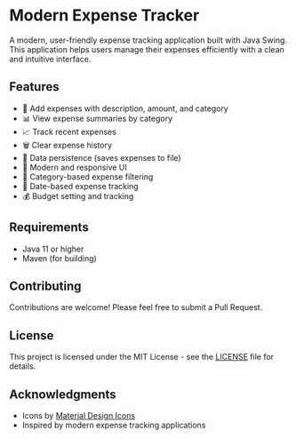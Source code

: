 # Modern Expense Tracker

A modern, user-friendly expense tracking application built with Java Swing. This application helps users manage their expenses efficiently with a clean and intuitive interface.

## Features

- 📝 Add expenses with description, amount, and category
- 📊 View expense summaries by category
- 📈 Track recent expenses
- 🗑️ Clear expense history
- 💾 Data persistence (saves expenses to file)
- 🎨 Modern and responsive UI
- 📱 Category-based expense filtering
- 📅 Date-based expense tracking
- 💰 Budget setting and tracking

## Requirements

- Java 11 or higher
- Maven (for building)

## Contributing

Contributions are welcome! Please feel free to submit a Pull Request.

## License

This project is licensed under the MIT License - see the [LICENSE](LICENSE) file for details.

## Acknowledgments

- Icons by [Material Design Icons](https://material.io/icons/)
- Inspired by modern expense tracking applications 